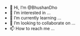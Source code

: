 - 👋 Hi, I’m @BhushanDho
- 👀 I’m interested in ...
- 🌱 I’m currently learning ...
- 💞️ I’m looking to collaborate on ...
- 📫 How to reach me ...

<!---
BhushanDho/BhushanDho is a ✨ special ✨ repository because its `README.md` (this file) appears on your GitHub profile.
You can click the Preview link to take a look at your changes.
--->
